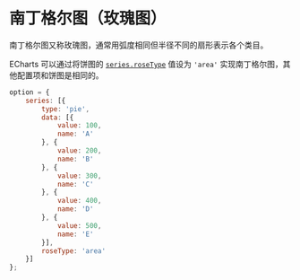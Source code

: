# 南丁格尔图（玫瑰图）

南丁格尔图又称玫瑰图，通常用弧度相同但半径不同的扇形表示各个类目。

ECharts 可以通过将饼图的 [`series.roseType`](${optionPath}series-pie.roseType) 值设为 `'area'` 实现南丁格尔图，其他配置项和饼图是相同的。

<!-- embed -->
```js
option = {
    series: [{
        type: 'pie',
        data: [{
            value: 100,
            name: 'A'
        }, {
            value: 200,
            name: 'B'
        }, {
            value: 300,
            name: 'C'
        }, {
            value: 400,
            name: 'D'
        }, {
            value: 500,
            name: 'E'
        }],
        roseType: 'area'
    }]
};
```
